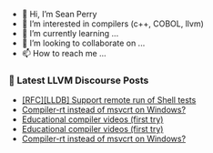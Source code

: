 - 👋 Hi, I’m Sean Perry
- 👀 I’m interested in compilers (c++, COBOL, llvm)
- 🌱 I’m currently learning ...
- 💞️ I’m looking to collaborate on ...
- 📫 How to reach me ...

<!---
s66perry/s66perry is a ✨ special ✨ repository because its `README.md` (this file) appears on your GitHub profile.
You can click the Preview link to take a look at your changes.
--->
### 📕 Latest LLVM Discourse Posts

<!-- DISCOURSE-LLVM:START -->
- [[RFC][LLDB] Support remote run of Shell tests](https://discourse.llvm.org/t/rfc-lldb-support-remote-run-of-shell-tests/80072#post_1)
- [Compiler-rt instead of msvcrt on Windows?](https://discourse.llvm.org/t/compiler-rt-instead-of-msvcrt-on-windows/79985#post_4)
- [Educational compiler videos &lpar;first try&rpar;](https://discourse.llvm.org/t/educational-compiler-videos-first-try/80048#post_4)
- [Educational compiler videos &lpar;first try&rpar;](https://discourse.llvm.org/t/educational-compiler-videos-first-try/80048#post_3)
- [Compiler-rt instead of msvcrt on Windows?](https://discourse.llvm.org/t/compiler-rt-instead-of-msvcrt-on-windows/79985#post_3)
<!-- DISCOURSE-LLVM:END -->

